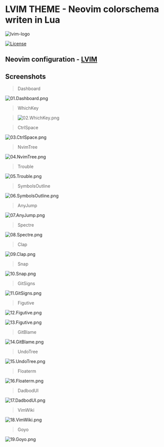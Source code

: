 # LVIM THEME - Neovim colorschema writen in Lua

![lvim-logo](https://user-images.githubusercontent.com/82431193/115121988-3bc06800-9fbe-11eb-8dab-19f624aa7b93.png)

[![License](https://img.shields.io/badge/License-BSD%203--Clause-blue.svg)](https://github.com/lvim-tech/lvim-colorscheme/blob/main/LICENSE)

## Neovim configuration - [LVIM](https://github.com/lvim-tech/lvim)

## Screenshots

> Dashboard

![01.Dashboard.png](https://github.com/lvim-tech/lvim-colorscheme/blob/main/media/01.Dashboard.png)

> WhichKey

> ![02.WhichKey.png](https://github.com/lvim-tech/lvim-colorscheme/blob/main/media/02.WhichKey.png)

> CtrlSpace

![03.CtrlSpace.png](https://github.com/lvim-tech/lvim-colorscheme/blob/main/media/03.CtrlSpace.png)

> NvimTree

![04.NvimTree.png](https://github.com/lvim-tech/lvim-colorscheme/blob/main/media/04.NvimTree.png)

> Trouble

![05.Trouble.png](https://github.com/lvim-tech/lvim-colorscheme/blob/main/media/05.Trouble.png)

> SymbolsOutline

![06.SymbolsOutline.png](https://github.com/lvim-tech/lvim-colorscheme/blob/main/media/06.SymbolsOutline.png)

> AnyJump

![07.AnyJump.png](https://github.com/lvim-tech/lvim-colorscheme/blob/main/media/07.AnyJump.png)

> Spectre

![08.Spectre.png](https://github.com/lvim-tech/lvim-colorscheme/blob/main/media/08.Spectre.png)

> Clap

![09.Clap.png](https://github.com/lvim-tech/lvim-colorscheme/blob/main/media/09.Clap.png)

> Snap

![10.Snap.png](https://github.com/lvim-tech/lvim-colorscheme/blob/main/media/10.Snap.png)

> GitSigns

![11.GitSigns.png](https://github.com/lvim-tech/lvim-colorscheme/blob/main/media/11.GitSigns.png)

> Figutive

![12.Figutive.png](https://github.com/lvim-tech/lvim-colorscheme/blob/main/media/12.Figutive.png)

![13.Figutive.png](https://github.com/lvim-tech/lvim-colorscheme/blob/main/media/13.Figutive.png)

> GitBlame

![14.GitBlame.png](https://github.com/lvim-tech/lvim-colorscheme/blob/main/media/14.GitBlame.png)

> UndoTree

![15.UndoTree.png](https://github.com/lvim-tech/lvim-colorscheme/blob/main/media/15.UndoTree.png)

> Floaterm

![16.Floaterm.png](https://github.com/lvim-tech/lvim-colorscheme/blob/main/media/16.Floaterm.png)

> DadbodUI

![17.DadbodUI.png](https://github.com/lvim-tech/lvim-colorscheme/blob/main/media/17.DadbodUI.png)

> VimWiki

![18.VimWiki.png](https://github.com/lvim-tech/lvim-colorscheme/blob/main/media/18.VimWiki.png)

> Goyo

![19.Goyo.png](https://github.com/lvim-tech/lvim-colorscheme/blob/main/media/19.Goyo.png)
